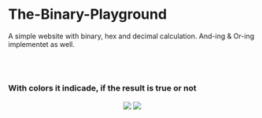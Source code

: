 # The-Binary-Playground
A simple website with binary, hex and decimal calculation.
And-ing & Or-ing implementet as well.

<br><br>
### With colors it indicade, if the result is true or not

<div align="center">
<img src="https://i.gyazo.com/2c8142bdfc508668c2fbe946a8303841.png" align="center"/>
<img src="https://i.gyazo.com/cea6e0ee040c1fed6aa86f523b7ebcd8.png" align="center"/>
</div>

